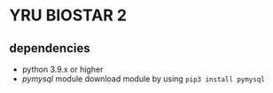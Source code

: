 # YRU BIOSTAR 2
## dependencies
 - python 3.9.x or higher
 - *pymysql* module download module by using `pip3 install pymysql`
